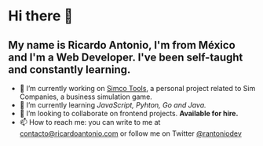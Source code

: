 # Hi there 👋

## My name is **Ricardo Antonio**, I'm from México and I'm a Web Developer. I've been self-taught and constantly learning.

- 🔭 I’m currently working on [Simco Tools](https://simcotools.app), a personal project related to Sim Companies, a business simulation game.
- 🌱 I’m currently learning _JavaScript, Pyhton, Go and Java._
- 👯 I’m looking to collaborate on frontend projects. **Available for hire.**
- 📫 How to reach me: you can write to me at contacto@ricardoantonio.com or follow me on Twitter [@rantoniodev](https://twitter.com/rantoniodev)

<!--
**ricardoantonio/ricardoantonio** is a ✨ _special_ ✨ repository because its `README.md` (this file) appears on your GitHub profile.

Here are some ideas to get you started:

- 🔭 I’m currently working on ...
- 🌱 I’m currently learning ...
- 👯 I’m looking to collaborate on ...
- 🤔 I’m looking for help with ...
- 💬 Ask me about ...
- 📫 How to reach me: ...
- 😄 Pronouns: ...
- ⚡ Fun fact: ...
-->
